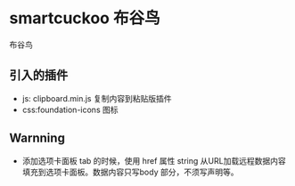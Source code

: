 # smartcuckoo 布谷鸟
布谷鸟

## 引入的插件
* js: clipboard.min.js 复制内容到粘贴版插件<br>
* css:foundation-icons 图标

## Warnning
* 添加选项卡面板 tab 的时候，使用 href 属性 string 从URL加载远程数据内容填充到选项卡面板。数据内容只写body 部分，不须写声明等。
  

